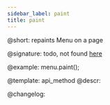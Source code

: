 ```yaml
---
sidebar_label: paint
title: paint
---          
```


@short: repaints Menu on a page

@signature: todo, not found [here](https://cdn.dhtmlx.com/suite/pro/edge/types/ts-menu/sources/types.d.ts)

@example:
menu.paint();


@template: api_method
@descr:

@changelog:
